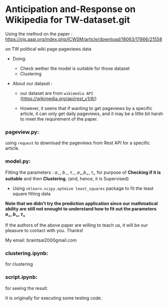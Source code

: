 # Anticipation and-Response on Wikipedia for TW-dataset.git

Using the method on the paper :
https://ojs.aaai.org/index.php/ICWSM/article/download/18063/17866/21558

on TW political wiki page pageviews data

- Doing: 
  - Check wether the model is suitable for those dataset 
  - Clustering

- About our dataset :
  - our dataset are from ```wikimedia API``` (https://wikimedia.org/api/rest_v1/#/) 
  
  - However, it seens that if wanting to get pageviews by a specific article, it can only get daily pageviews, and it may be a little bit harsh to  meet the requirement of the paper.  
  

### pageview.py:
using ```request``` to download the pageviews from Rest API for a specific article.

### model.py:
Fitting the parameters : $a_-$, $b_-$, $\tau_-$, $a_+$,$b_+$, $\tau_+$ for purpose of __Checking if it is suitable__ and then __Clustering__. (and, hence, it is Supervised)

- Using ```sklearn.scipy.optmize least_squares``` package to fit the least square fitting data

**Note that we didn't try the prediction application since our mathmatical ability are still not enought to understand how to fit out the parameters $a_+$, $b_+$, $\tau_+$**

If the authors of the above paper are willing to teach us, it will be our pleasure to contact with you. Thanks!

My email: braintsai2000gmail.com

### clustering.ipynb:
for clustering 

### script.ipynb:
for seeing the result.

It is originally for executing some testing code.


